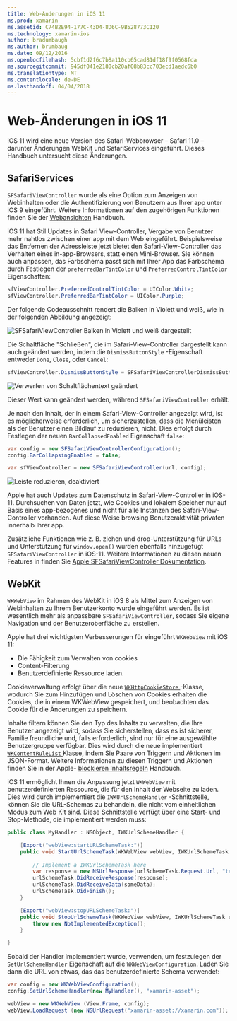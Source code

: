 ```yaml
---
title: Web-Änderungen in iOS 11
ms.prod: xamarin
ms.assetid: C74B2E94-177C-43D4-8D6C-9B528773C120
ms.technology: xamarin-ios
author: bradumbaugh
ms.author: brumbaug
ms.date: 09/12/2016
ms.openlocfilehash: 5cbf1d2f6c7b8a110cb65cad81df18f9f0568fda
ms.sourcegitcommit: 945df041e2180cb20af08b83cc703ecd1aedc6b0
ms.translationtype: MT
ms.contentlocale: de-DE
ms.lasthandoff: 04/04/2018
---
```

# <a name="web-changes-in-ios-11"></a>Web-Änderungen in iOS 11

iOS 11 wird eine neue Version des Safari-Webbrowser – Safari 11.0 – darunter Änderungen WebKit und SafariServices eingeführt. Dieses Handbuch untersucht diese Änderungen.

## <a name="safariservices"></a>SafariServices

`SFSafariViewController` wurde als eine Option zum Anzeigen von Webinhalten oder die Authentifizierung von Benutzern aus Ihrer app unter iOS 9 eingeführt. Weitere Informationen auf den zugehörigen Funktionen finden Sie der [Webansichten](~/ios/user-interface/controls/uiwebview.md#safariviewcontroller) Handbuch.

iOS 11 hat Stil Updates in Safari View-Controller, Vergabe von Benutzer mehr nahtlos zwischen einer app mit dem Web eingeführt. Beispielsweise das Entfernen der Adressleiste jetzt bietet den Safari-View-Controller das Verhalten eines in-app-Browsers, statt einen Mini-Browser. Sie können auch anpassen, das Farbschema passt sich mit Ihrer App das Farbschema durch Festlegen der `preferredBarTintColor` und `PreferredControlTintColor` Eigenschaften:

```csharp
sfViewController.PreferredControlTintColor = UIColor.White;
sfViewController.PreferredBarTintColor = UIColor.Purple;
```

Der folgende Codeausschnitt rendert die Balken in Violett und weiß, wie in der folgenden Abbildung angezeigt:

![SFSafariViewController Balken in Violett und weiß dargestellt](web-images/image1.png)

Die Schaltfläche "Schließen", die im Safari-View-Controller dargestellt kann auch geändert werden, indem die `DismissButtonStyle` -Eigenschaft entweder `Done`, `Close`, oder `Cancel`:

```csharp
sfViewController.DismissButtonStyle = SFSafariViewControllerDismissButtonStyle.Close;
```

![Verwerfen von Schaltflächentext geändert](web-images/image2.png)

Dieser Wert kann geändert werden, während `SFSafariViewController` erhält.


Je nach den Inhalt, der in einem Safari-View-Controller angezeigt wird, ist es möglicherweise erforderlich, um sicherzustellen, dass die Menüleisten als der Benutzer einen Bildlauf zu reduzieren, nicht. Dies erfolgt durch Festlegen der neuen `BarCollapsedEnabled` Eigenschaft `false`:

```csharp
var config = new SFSafariViewControllerConfiguration();
config.BarCollapsingEnabled = false;

var sfViewController = new SFSafariViewController(url, config);
```

![Leiste reduzieren, deaktiviert](web-images/image3.png)

Apple hat auch Updates zum Datenschutz in Safari-View-Controller in iOS-11. Durchsuchen von Daten jetzt, wie Cookies und lokalem Speicher nur auf Basis eines app-bezogenes und nicht für alle Instanzen des Safari-View-Controller vorhanden. Auf diese Weise browsing Benutzeraktivität privaten innerhalb Ihrer app.

Zusätzliche Funktionen wie z. B. ziehen und drop-Unterstützung für URLs und Unterstützung für `window.open()` wurden ebenfalls hinzugefügt `SFSafariViewController` in iOS-11. Weitere Informationen zu diesen neuen Features in finden Sie [Apple SFSafariViewController Dokumentation](https://developer.apple.com/documentation/safariservices/sfsafariviewcontroller?changes=latest_minor).


## <a name="webkit"></a>WebKit

`WKWebView` im Rahmen des WebKit in iOS 8 als Mittel zum Anzeigen von Webinhalten zu Ihrem Benutzerkonto wurde eingeführt werden. Es ist wesentlich mehr als anpassbare `SFSafariViewController`, sodass Sie eigene Navigation und der Benutzeroberfläche zu erstellen.

Apple hat drei wichtigsten Verbesserungen für eingeführt `WKWebView` mit iOS 11: 

- Die Fähigkeit zum Verwalten von cookies
- Content-Filterung
- Benutzerdefinierte Ressource laden. 

Cookieverwaltung erfolgt über die neue [ `WKHttpCookieStore` ](https://developer.apple.com/documentation/webkit/wkhttpcookiestore) -Klasse, wodurch Sie zum Hinzufügen und Löschen von Cookies erhalten die Cookies, die in einem WKWebView gespeichert, und beobachten das Cookie für die Änderungen zu speichern.

Inhalte filtern können Sie den Typ des Inhalts zu verwalten, die Ihre Benutzer angezeigt wird, sodass Sie sicherstellen, dass es ist sicherer, Familie freundliche und, falls erforderlich, sind nur für eine ausgewählte Benutzergruppe verfügbar. Dies wird durch die neue implementiert [ `WKContentRuleList` ](https://developer.apple.com/documentation/webkit/wkcontentrulelist) Klasse, indem Sie Paare von Triggern und Aktionen im JSON-Format. Weitere Informationen zu diesen Triggern und Aktionen finden Sie in der Apple- [blockieren Inhaltsregeln](https://developer.apple.com/library/content/documentation/Extensions/Conceptual/ContentBlockingRules/Introduction/Introduction.html) Handbuch.

iOS 11 ermöglicht Ihnen die Anpassung jetzt `WKWebView` mit benutzerdefinierten Ressource, die für den Inhalt der Webseite zu laden. Dies wird durch implementiert die `IWKUrlSchemeHandler` -Schnittstelle, können Sie die URL-Schemas zu behandeln, die nicht vom einheitlichen Modus zum Web Kit sind. Diese Schnittstelle verfügt über eine Start- und Stop-Methode, die implementiert werden muss:

```csharp
public class MyHandler : NSObject, IWKUrlSchemeHandler {

    [Export("webView:startURLSchemeTask:")]
    public void StartUrlSchemeTask(WKWebView webView, IWKUrlSchemeTask urlSchemeTask){
        
        // Implement a IWKUrlSchemeTask here
        var response = new NSUrlResponse(urlSchemeTask.Request.Url, "text/html", ContentLength, null);
        urlSchemeTask.DidReceiveResponse(response);
        urlSchemeTask.DidReceiveData(someData);
        urlSchemeTask.DidFinish();
    }

    [Export("webView:stopURLSchemeTask:")]
    public void StopUrlSchemeTask(WKWebView webView, IWKUrlSchemeTask urlSchemeTask){
        throw new NotImplementedException();
    }

}
``` 

Sobald der Handler implementiert wurde, verwenden, um festzulegen der `SetUrlSchemeHandler` Eigenschaft auf die `WKWebViewConfiguration`. Laden Sie dann die URL von etwas, das das benutzerdefinierte Schema verwendet:

```csharp
var config = new WKWebViewConfiguration();
config.SetUrlSchemeHandler(new MyHandler(), "xamarin-asset");

webView = new WKWebView (View.Frame, config);
webView.LoadRequest (new NSUrlRequest("xamarin-asset://xamarin.com"));
```


